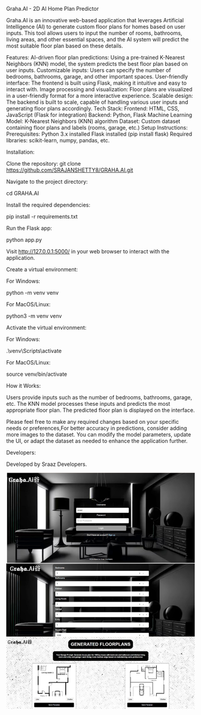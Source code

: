 Graha.AI - 2D AI Home Plan Predictor



Graha.AI is an innovative web-based application that leverages Artificial Intelligence (AI) to generate custom floor plans for homes based on user inputs. This tool allows users to input the number of rooms, bathrooms, living areas, and other essential spaces, and the AI system will predict the most suitable floor plan based on these details.

Features:
AI-driven floor plan predictions: Using a pre-trained K-Nearest Neighbors (KNN) model, the system predicts the best floor plan based on user inputs.
Customizable inputs: Users can specify the number of bedrooms, bathrooms, garage, and other important spaces.
User-friendly interface: The frontend is built using Flask, making it intuitive and easy to interact with.
Image processing and visualization: Floor plans are visualized in a user-friendly format for a more interactive experience.
Scalable design: The backend is built to scale, capable of handling various user inputs and generating floor plans accordingly.
Tech Stack:
Frontend: HTML, CSS, JavaScript (Flask for integration)
Backend: Python, Flask
Machine Learning Model: K-Nearest Neighbors (KNN) algorithm
Dataset: Custom dataset containing floor plans and labels (rooms, garage, etc.)
Setup Instructions:
Prerequisites:
Python 3.x installed
Flask installed (pip install flask)
Required libraries: scikit-learn, numpy, pandas, etc.

Installation:

Clone the repository:
git clone https://github.com/SRAJANSHETTY8/GRAHA.AI.git

Navigate to the project directory:


cd GRAHA.AI

Install the required dependencies:


pip install -r requirements.txt

Run the Flask app:


python app.py


Visit http://127.0.0.1:5000/ in your web browser to interact with the application.

Create a virtual environment:

For Windows:

python -m venv venv

For MacOS/Linux:

python3 -m venv venv

Activate the virtual environment:

For Windows:


.\venv\Scripts\activate

For MacOS/Linux:

source venv/bin/activate

How it Works:

Users provide inputs such as the number of bedrooms, bathrooms, garage, etc.
The KNN model processes these inputs and predicts the most appropriate floor plan.
The predicted floor plan is displayed on the interface.

Please feel free to make any required changes based on your specific needs or preferences,For better accuracy in predictions, consider adding more images to the dataset.
You can modify the model parameters, update the UI, or adapt the dataset as needed to enhance the application further.

Developers:


Developed by Sraaz Developers.

![image alt](https://github.com/SRAJANSHETTY8/GRAHA-AI/blob/c29c14f18b0dbc358cbeacdbd1d83062e2f4008d/AI.PNG)

